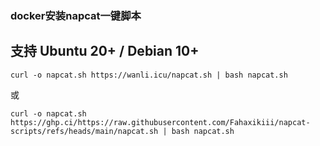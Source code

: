 ### docker安装napcat一键脚本
## 支持 Ubuntu 20+ / Debian 10+

```shell
curl -o napcat.sh https://wanli.icu/napcat.sh | bash napcat.sh
```
或
```shell
curl -o napcat.sh https://ghp.ci/https://raw.githubusercontent.com/Fahaxikiii/napcat-scripts/refs/heads/main/napcat.sh | bash napcat.sh
```
